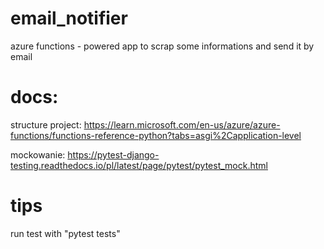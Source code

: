 # email_notifier
azure functions - powered app to scrap some informations and send it by email

# docs:
structure project:
https://learn.microsoft.com/en-us/azure/azure-functions/functions-reference-python?tabs=asgi%2Capplication-level

mockowanie:
https://pytest-django-testing.readthedocs.io/pl/latest/page/pytest/pytest_mock.html

# tips
run test with "pytest tests"
